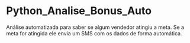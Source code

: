 # Python_Analise_Bonus_Auto
Análise automatizada para saber se algum vendedor atingiu a meta. Se a meta for atingida ele envia um SMS com os dados de forma automática.
